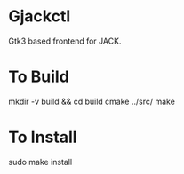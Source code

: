Gjackctl
========

Gtk3 based frontend for JACK. 

To Build
========

mkdir -v build && cd build
cmake ../src/
make

To Install
==========

sudo make install
